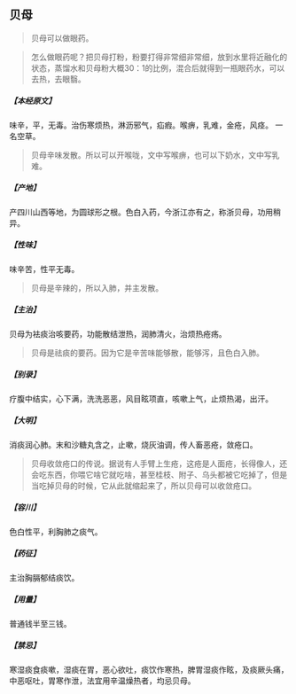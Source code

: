 ## 贝母

> 贝母可以做眼药。

> 怎么做眼药呢？把贝母打粉，粉要打得非常细非常细，放到水里将近融化的状态，蒸馏水和贝母粉大概30：1的比例，混合后就得到一瓶眼药水，可以去热，去眼翳。

##### 【本经原文】
味辛，平，无毒。治伤寒烦热，淋沥邪气，疝瘕。喉痹，乳难，金疮，风痉。
一名空草。

> 贝母辛味发散。所以可以开喉咙，文中写喉痹，也可以下奶水，文中写乳难。

##### 【产地】
产四川山西等地，为圆球形之根。色白入药，今浙江亦有之，称浙贝母，功用稍异。
##### 【性味】
味辛苦，性平无毒。

> 贝母是辛辣的，所以入肺，并主发散。

##### 【主治】
贝母为袪痰治咳要药，功能散结泄热，润肺清火，治烦热疮疡。

> 贝母是祛痰的要药。因为它是辛苦味能够散，能够泻，且色白入肺。

##### 【别录】
疗腹中结实，心下满，洗洗恶恶，风目眩项直，咳嗽上气，止烦热渴，出汗。
##### 【大明】
消痰润心肺。末和沙糖丸含之，止嗽，烧灰油调，传人畜恶疮，敛疮口。

> 贝母收敛疮口的传说。据说有人手臂上生疮，这疮是人面疮，长得像人，还会吃东西，你喂它啥它就吃啥，甚至桂枝、附子、乌头都被它吃掉了，但是当吃掉贝母的时候，它从此就缩起来了，所以贝母可以收敛疮口。

##### 【容川】
色白性平，利胸肺之痰气。
##### 【药征】
主治胸膈郁结痰饮。
##### 【用量】
普通钱半至三钱。
##### 【禁忌】
寒湿痰食痰嗽，湿痰在胃，恶心欲吐，痰饮作寒热，脾胃湿痰作眩，及痰厥头痛，中恶呕吐，胃寒作泄，法宜用辛温燥热者，均忌贝母。